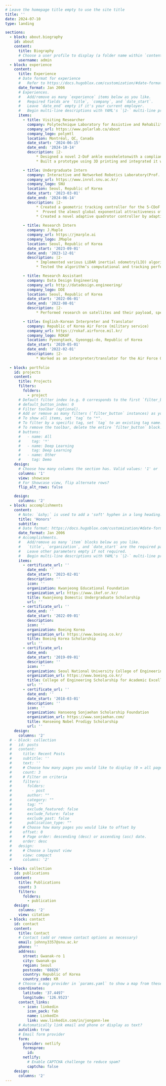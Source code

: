 ```yaml
---
# Leave the homepage title empty to use the site title
title: ''
date: 2024-07-10
type: landing

sections:
  - block: about.biography
    id: about
    content:
      title: Biography
      # Choose a user profile to display (a folder name within `content/authors/`)
      username: admin
  - block: experience
    content:
      title: Experience
      # Date format for experience
      #   Refer to https://docs.hugoblox.com/customization/#date-format
      date_format: Jan 2006
      # Experiences.
      #   Add/remove as many `experience` items below as you like.
      #   Required fields are `title`, `company`, and `date_start`.
      #   Leave `date_end` empty if it's your current employer.
      #   Begin multi-line descriptions with YAML's `|2-` multi-line prefix.
      items:
        - title: Visiting Researcher
          company: Polytechnique Laboratory for Assistive and Rehabilitation technologies (Prof. Abolfazl Mohebbi)
          company_url: https://www.polarlab.ca/about
          company_logo: polymtl
          location: Montréal, QC, Canada
          date_start: '2024-06-15'
          date_end: '2024-10-14'
          description: |2-
              * Designed a novel 2‑DoF ankle exoskeletonwith a compliantmechanism to enable inversion and eversionmovements aswell as dorsiflexion and plantarflexion.
              * Built a prototype using 3D printing and integrated it with the existing PERL ankle exoskeleton to confirm the desired performance

        - title: Undergraduate Intern
          company: Interactive and Networked Robotics Laboratory(Prof. Dongjun Lee)
          company_url: https://www.inrol.snu.ac.kr/
          company_logo: SNU
          location: Seoul, Republic of Korea
          date_start: '2023-03-01'
          date_end: '2024-06-14'
          description: |2-
              * Created a geometric tracking controller for the 5‑CDoF multirotor capable of tracking a 5‑variable trajectory consisting of position, yaw, and pitch, which was shown to be differentially flat outputs of the vehicle dynamics.
              *  Proved the almost global exponential attractiveness of the controlled vehicle dynamics using Lyapunov analysis, and demonstrated the stability using a Matlab numerical simulation.
              * Created a novel adaptive quadrotor controller by adapting an adaptive control scheme based on the geodesic distance of the manifold of physically consistent inertial parameters, to the geometric tracking controller. 
        
        - title: Research Intern
          company: J.Maple
          company_url: https://jmarple.ai
          company_logo: JMaple
          location: Seoul, Republic of Korea
          date_start: '2023-09-01'
          date_end: '2023-12-01'
          description: |2-
              * Implemented various LiDAR inertial odometry(LIO) algorithms for quadrotor navigation without GPS.
              * Tested the algorithm’s computational and tracking performance using pre‑recorded LiDAR data.

        - title: Research Assistant
          company: Data Design Engineering
          company_url: http://datadesign.engineering/
          company_logo: DDE
          location: Seoul, Republic of Korea
          date_start: '2022-06-01'
          date_end: '2022-08-01'
          description: |2-
              * Performed research on satellites and their payload, specifically focusing on Earth observation satellites and synthetic aperture radar(SAR).

        - title: English-Korean Interpreter and Translator
          company: Republic of Korea Air Force (military service)
          company_url: https://rokaf.airforce.mil.kr/
          company_logo: ROKAF
          location: Pyeongtaek, Gyeonggi-do, Republic of Korea
          date_start: '2020-05-01'
          date_end: '2022-02-01'
          description: |2-
              * Worked as an interpreter/translator for the Air Force Operations Command A3, interpreting various operational dialogue between ROK and US air force officers, and translating English USAF documents, doctrines and emails for our ROK members and vice versa.
  
  - block: portfolio
    id: projects
    content:
      title: Projects
      filters:
        folders:
          - project
      # Default filter index (e.g. 0 corresponds to the first `filter_button` instance below).
      # default_button_index: 0
      # Filter toolbar (optional).
      # Add or remove as many filters (`filter_button` instances) as you like.
      # To show all items, set `tag` to "*".
      # To filter by a specific tag, set `tag` to an existing tag name.
      # To remove the toolbar, delete the entire `filter_button` block.
      # buttons:
      #   - name: All
      #     tag: '*'
      #   - name: Deep Learning
      #     tag: Deep Learning
      #   - name: Other
      #     tag: Demo
    design:
      # Choose how many columns the section has. Valid values: '1' or '2'.
      columns: '1'
      view: showcase
      # For Showcase view, flip alternate rows?
      flip_alt_rows: false

    design:
      columns: '2'
  - block: accomplishments
    content:
      # Note: `&shy;` is used to add a 'soft' hyphen in a long heading.
      title: 'Honors'
      subtitle:
      # Date format: https://docs.hugoblox.com/customization/#date-format
      date_format: Jan 2006
      # Accomplishments.
      #   Add/remove as many `item` blocks below as you like.
      #   `title`, `organization`, and `date_start` are the required parameters.
      #   Leave other parameters empty if not required.
      #   Begin multi-line descriptions with YAML's `|2-` multi-line prefix.
      items:
        - certificate_url: ''
          date_end: ''
          date_start: '2023-02-01'
          description: ''
          icon: ''
          organization: Kwanjeong Educational Foundation
          organization_url: https://www.ikef.or.kr/
          title: Kwanjeong Domestic Undergraduate Scholarship
          url: ''
        - certificate_url: ''
          date_end: ''
          date_start: '2022-09-01'
          description: 
          icon: ''
          organization: Boeing Korea
          organization_url: https://www.boeing.co.kr/
          title: Boeing Korea Scholarship
          url: ''
        - certificate_url: 
          date_end: 
          date_start: '2019-09-01'
          description: ''
          icon: ''
          organization: Seoul National University College of Engineering
          organization_url: https://www.boeing.co.kr/
          title: College of Engineering Scholarship for Academic Excellence
          url: ''
        - certificate_url: ''
          date_end: ''
          date_start: '2018-03-01'
          description: ''
          icon: ''
          organization: Hanseong Sonjaehan Scholarship Foundation
          organization_url: https://www.sonjaehan.com/
          title: Hanseong Nobel Prodigy Scholarship
          url: ''
    design:
      columns: '2'
  # - block: collection
  #   id: posts
  #   content:
  #     title: Recent Posts
  #     subtitle: ''
  #     text: ''
  #     # Choose how many pages you would like to display (0 = all pages)
  #     count: 3
  #     # Filter on criteria
  #     filters:
  #       folders:
  #         - post
  #       author: ""
  #       category: ""
  #       tag: ""
  #       exclude_featured: false
  #       exclude_future: false
  #       exclude_past: false
  #       publication_type: ""
  #     # Choose how many pages you would like to offset by
  #     offset: 0
  #     # Page order: descending (desc) or ascending (asc) date.
  #     order: desc
  #   design:
  #     # Choose a layout view
  #     view: compact
  #     columns: '2'

  - block: collection
    id: publications
    content:
      title: Publications
      count: 3
      filters:
        folders:
          - publication
    design:
      columns: '2'
      view: citation
  - block: contact    
    id: contact
    content:
      title: Contact
      # Contact (add or remove contact options as necessary)
      email: johnny3357@snu.ac.kr
      phone: ''
      address:
        street: Gwanak-ro 1
        city: Gwanak-gu
        region: Seoul
        postcode: '08826'
        country: Republic of Korea
        country_code: KR
      # Choose a map provider in `params.yaml` to show a map from these coordinates
      coordinates:
        latitude: '37.4497'
        longitude: '126.9523'  
      contact_links:
        - icon: linkedin
          icon_pack: fab
          name: LinkedIn
          link: www.linkedin.com/in/jongann-lee
      # Automatically link email and phone or display as text?
      autolink: true
      # Email form provider
      form:
        provider: netlify
        formspree:
          id:
        netlify:
          # Enable CAPTCHA challenge to reduce spam?
          captcha: false
    design:
      columns: '2'
---
```

